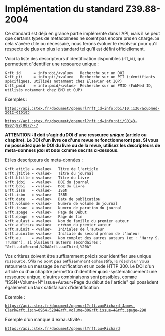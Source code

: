 # Implémentation du standard Z39.88-2004

Ce standard est déjà en grande partie implémenté dans l'API, mais il se peut que certains types de métadonnées ne soient pas encore pris en charge. Si cela s'avère utile ou nécessaire, nous ferons évoluer le résolveur pour qu'il respecte de plus en plus le standard tel qu'il est défini officiellement.

 Voici la liste des descripteurs d'identification disponibles (rft_id), qui permettent d'identifier une ressource unique :

    &rft_id      = info:doi/<value>   Recherche sur un DOI
    &rft_pii     = info:pii/<value>   Recherche sur un PII (identifiants spécifiques, utilisés notamment chez Elsevier et IOP)
    &rft_pmid    = info:pmid/<value>  Recherche sur un PMID (PubMed ID, utilisés notamment chez BMJ et OUP)

Exemples :

<a href="https://api.istex.fr/document/openurl?rft_id=info:doi/10.1136/acupmed-2012-010183">

    https://api.istex.fr/document/openurl?rft_id=info:doi/10.1136/acupmed-2012-010183
</a>
<a href="https://api.istex.fr/document/openurl?rft_id=info:pii/S0143-0807(98)90774-7">

    https://api.istex.fr/document/openurl?rft_id=info:pii/S0143-0807(98)90774-7
</a>

**ATTENTION : Il doit s'agir du DOI d'une ressource _unique_ (article ou chapitre). Le DOI d'un livre ou d'une revue ne fonctionneront pas. Si vous ne possédez que le DOI du livre ou de la revue, utilisez les descripteurs de méta-données jdoi et bdoi comme décrits ci-dessous.**
    
Et les descripteurs de meta-données :

    &rft.atitle = <value>   Titre de l'article
    &rft.jtitle = <value>   Titre du journal
    &rft.btitle = <value>   Titre du Livre
    &rft.jdoi   = <value>   DOI du journal
    &rft.bdoi   = <value>   DOI du Livre
    &rft.issn   = <value>   ISSN
    &rft.isbn   = <value>   ISBN
    &rft.date   = <value>   Date de publication
    &rft.volume = <value>   Numéro de volume du journal 
    &rft.issue  = <value>   Numéro de parution du journal
    &rft.spage  = <value>   Page de Début
    &rft.epage  = <value>   Page de fin
    &rft.aulast = <value>   Nom de famille du premier auteur
    &rft.aufirst= <value>   Prénom du premier auteur
    &rft.auinit = <value>   Initiales de l'auteur
    &rft.auinitm= <value>   Initiale du second prénom de l'auteur
    &rft.au     = <value>   Nom complet des autres auteurs (ex : "Harry S. Truman"), si plusieurs auteurs secondaires : "&rft.ut=Second,%20A&rft.ua=Third,%20A"

Vos critères doivent être suffisamment précis pour identifier une unique ressource. S'ils ne sont pas suffisamment exhaustifs, le résolveur vous retournera un message de notification et un code HTTP 300. Le DOI d'un article ou d'un chapitre permettra d'identifier quasi-systématiquement une ressource unique, d'autres combinaisons sont possibles, comme "ISSN+Volume+N° Issue+Auteur+Page du début de l'article" qui possèdent également un taux satisfaisant d'identification.

Exemple :

<a href="https://api.istex.fr/document/openurl?rft.au=Richard%20James%20Clark&rft.issn=0964-5284&rft.volume=30&rft.issue=4&rft.spage=298">
    
    https://api.istex.fr/document/openurl?rft.au=Richard James Clark&rft.issn=0964-5284&rft.volume=30&rft.issue=4&rft.spage=298

</a>

Exemple d'un manque d'exhaustivité :

<a href="https://api.istex.fr/document/openurl?rft.au=Richard">
    
    https://api.istex.fr/document/openurl?rft.au=Richard
</a>

